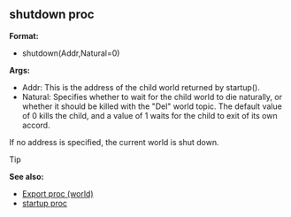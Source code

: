 ## shutdown proc

**Format:**
+   shutdown(Addr,Natural=0)

**Args:**
+   Addr: This is the address of the child world returned by startup().
+   Natural: Specifies whether to wait for the child world to die
    naturally, or whether it should be killed with the "Del" world
    topic. The default value of 0 kills the child, and a value of 1
    waits for the child to exit of its own accord.

If no address is specified, the current world is shut down.

> [!TIP] 
> **See also:**
> +   [Export proc (world)](/ref/world/proc/Export.md) 
> +   [startup proc](/ref/proc/startup.md) 